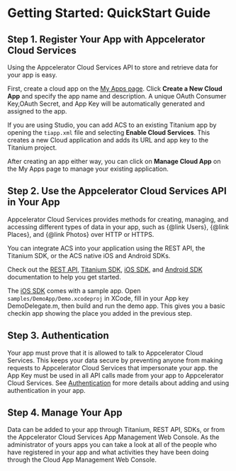 # Getting Started: QuickStart Guide

## Step 1. Register Your App with Appcelerator Cloud Services

Using the Appcelerator Cloud Services API to store and retrieve data for your
app is easy. 

First, create a cloud app on the [My Apps page](https://my.appcelerator.com/apps). 
Click **Create a New Cloud App** and specify the app
name and description. A unique OAuth Consumer Key,OAuth Secret, and App Key
will be automatically generated and assigned to the app. 

If you are using Studio, you can add ACS to an existing Titanium app by
opening the `tiapp.xml` file and selecting **Enable Cloud Services**. This creates a 
new Cloud application and adds its URL and app key to the Titanium project.

After creating an app either way, you can click on **Manage Cloud App** on
the My Apps page to manage your existing application.

## Step 2. Use the Appcelerator Cloud Services API in Your App

Appcelerator Cloud Services provides methods for creating, managing, and
accessing different types of data in your app, such as
{@link Users}, {@link Places}, and {@link Photos} over HTTP or HTTPS. 

You can integrate ACS into your application using the REST API, the Titanium SDK, 
or the ACS native iOS and Android SDKs.

Check out the [REST API](#!/guide/rest), 
[Titanium SDK](#!/guide/titanium), [iOS SDK](#!/guide/ios),
and [Android SDK](#!/guide/android) documentation to help you get
started.  
  
The [iOS SDK]( https://github.com/cocoafish/cocoafish-ios-sdk) comes with a
sample app. Open `samples/DemoApp/Demo.xcodeproj` in XCode, fill in your App
key DemoDelegate.m, then build and run the demo app. This gives you a basic
checkin app showing the place you added in the previous step.

## Step 3. Authentication

Your app must prove that it is allowed to talk to Appcelerator Cloud Services.
This keeps your data secure by preventing anyone from making requests to
Appcelerator Cloud Services that impersonate your app. the App Key must be
used in all API calls made from your app to Appcelerator Cloud Services. See
[Authentication](#!/guide/acs_authentication) for more details about adding and using
authentication in your app.

## Step 4. Manage Your App

Data can be added to your app through Titanium, REST API, SDKs, or from the
Appcelerator Cloud Services App Management Web Console. As the administrator
of yours apps you can take a look at all of the people who have registered in
your app and what activities they have been doing through the Cloud App
Management Web Console.

